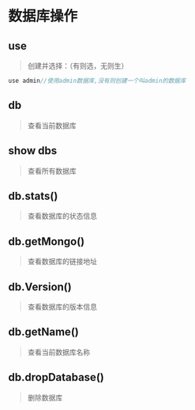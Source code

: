 # 数据库操作

## use

> 创建并选择：（有则选，无则生）

```js
use admin//使用admin数据库,没有则创建一个叫admin的数据库
```

## db

> 查看当前数据库

## show dbs

> 查看所有数据库

## db.stats()

> 查看数据库的状态信息

## db.getMongo()

> 查看数据库的链接地址

## db.Version()

> 查看数据库的版本信息

## db.getName()

> 查看当前数据库名称

## db.dropDatabase()

> 删除数据库